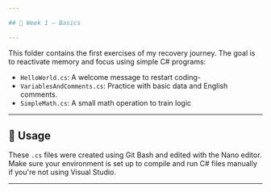```yaml
---

## 📘 Week 1 – Basics

---
```

This folder contains the first exercises of my recovery journey. The goal is to reactivate memory and focus using simple C# programs:

- `HelloWorld.cs`: A welcome message to restart coding-
- `VariablesAndComments.cs`: Practice with basic data and English comments.
- `SimpleMath.cs`: A small math operation to train logic
---

## 🚀 Usage

These `.cs` files were created using Git Bash and edited with the Nano editor.  
Make sure your environment is set up to compile and run C# files manually if you're not using Visual Studio.

---